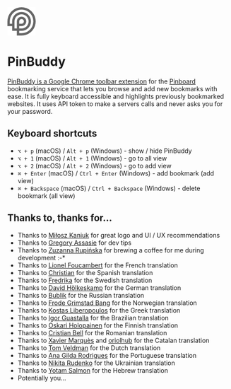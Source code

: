 <img width="64" height="64" src="src/icons/icon-128.png">

# PinBuddy

[PinBuddy is a Google Chrome toolbar extension](https://chrome.google.com/webstore/detail/pinbuddy/ppokjacfheflhaojmndcblibahmopkfl) for the [Pinboard](http://pinboard.in) bookmarking service that lets you browse and add new bookmarks with ease. It is fully keyboard accessible and highlights previously bookmarked websites. It uses API token to make a servers calls and never asks you for your password.

## Keyboard shortcuts

- `⌥ + p` (macOS) / `Alt + p` (Windows) - show / hide PinBuddy
- `⌥ + 1` (macOS) / `Alt + 1` (Windows) - go to all view
- `⌥ + 2` (macOS) / `Alt + 2` (Windows) - go to add view
- `⌘ + Enter` (macOS) / `Ctrl + Enter` (Windows) - add bookmark (add view)
- `⌘ + Backspace` (macOS) / `Ctrl + Backspace` (Windows) - delete bookmark (all view)

## Thanks to, thanks for…

- Thanks to [Miłosz Kaniuk](https://www.behance.net/miloszkanibf79) for great logo and UI / UX recommendations
- Thanks to [Gregory Assasie](https://twitter.com/gregory_jarvez) for dev tips
- Thanks to [Zuzanna Rupińska](https://www.instagram.com/zuzanna.rupinska/) for brewing a coffee for me during development :-\*
- Thanks to [Lionel Foucambert](https://github.com/LionelFW) for the French translation
- Thanks to [Christian](https://github.com/chmartinez) for the Spanish translation
- Thanks to [Fredrika](https://github.com/femtioelva) for the Swedish translation
- Thanks to [David Hölkeskamp](https://github.com/dhkamp) for the German translation
- Thanks to [Bublik](https://github.com/Bigbublik) for the Russian translation
- Thanks to [Frode Grimstad Bang](https://www.frodebang.com/) for the Norwegian translation
- Thanks to [Kostas Liberopoulos](https://github.com/KostasLib) for the Greek translation
- Thanks to [Igor Guastalla](https://github.com/guastallaigor) for the Brazilian translation
- Thanks to [Oskari Holopainen](https://github.com/Ikaros1510) for the Finnish translation
- Thanks to [Cristian Bell](https://github.com/cristianbell) for the Romanian translation
- Thanks to [Xavier Marquès](https://github.com/wolframtheta) and [oriolhub](https://github.com/oriolhub) for the Catalan translation
- Thanks to [Tom Veldman](https://github.com/progBorg) for the Dutch translation
- Thanks to [Ana Gilda Rodrigues](https://github.com/AnaGilda) for the Portuguese translation
- Thanks to [Nikita Rudenko](https://github.com/nick-rudenko) for the Ukrainian translation
- Thanks to [Yotam Salmon](https://github.com/yotam180) for the Hebrew translation
- Potentially you…
